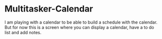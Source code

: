 # Multitasker-Calendar
I am playing with a calendar to be able to build a schedule with the calendar. But for now this is a screen where you can display a calendar, have a to do list and add notes. 
